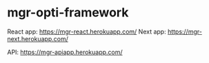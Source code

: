 # mgr-opti-framework

React app: https://mgr-react.herokuapp.com/
Next app: https://mgr-next.herokuapp.com/

API: https://mgr-apiapp.herokuapp.com/
